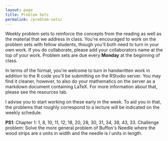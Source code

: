 ```yaml
---
layout: page
title: Problem Sets
permalink: /problem-sets/
---
```


Weekly problem sets to reinforce the concepts from the reading as well as the 
material that we address in class. You're encouraged to work on the problem sets
with fellow students, though you'll both need to turn in your own work. If you
do collaborate, please add your collaborators name at the top of your work. Problem 
sets are due every **Monday** at the beginning of class.

In terms of the format, you're welcome to turn in handwritten work in addition to
the R code you'll be submitting on the RStudio server. You may find it cleaner,
however, to also do your mathematics on the server as a markdown document containing
LaTeX. For more information about that, please see the resources tab.

I advise you to start working on these early in the week. To aid you in that, the
problems that roughly correspond to a lecture will be indicated on the weekly schedule.

**PS1**: Chapter 1: 1, 8, 10, 11, 12, 18, 20, 28, 30, 31, 34, 38, 43, 33. Challenge problem:
Solve the more general problem of Buffon's Needle where the wood strips are $s$ units
in width and the needle is $l$ units in length.